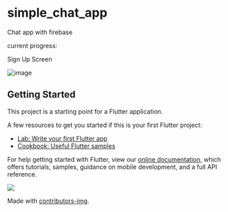 # simple_chat_app

Chat app with firebase

current progress:

Sign Up Screen

![image](https://user-images.githubusercontent.com/75542933/129089410-261ebde6-b970-49f7-8f77-5445d3ab17d9.png)


## Getting Started

This project is a starting point for a Flutter application.

A few resources to get you started if this is your first Flutter project:

- [Lab: Write your first Flutter app](https://flutter.dev/docs/get-started/codelab)
- [Cookbook: Useful Flutter samples](https://flutter.dev/docs/cookbook)

For help getting started with Flutter, view our
[online documentation](https://flutter.dev/docs), which offers tutorials,
samples, guidance on mobile development, and a full API reference.






<a href="https://github.com/neos-20/learn-basic-chat-app/graphs/contributors">
  <img src="https://contrib.rocks/image?repo=neos-20/learn-basic-chat-app" />
</a>

Made with [contributors-img](https://contrib.rocks).
